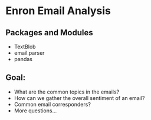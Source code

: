 # Enron Email Analysis

## Packages and Modules
- TextBlob
- email.parser 
- pandas 

## Goal: 
- What are the common topics in the emails? 
- How can we gather the overall sentiment of an email?
- Common email corresponders?
- More questions...

